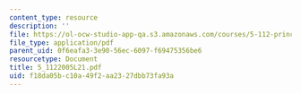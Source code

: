 ```yaml
---
content_type: resource
description: ''
file: https://ol-ocw-studio-app-qa.s3.amazonaws.com/courses/5-112-principles-of-chemical-science-fall-2005/f18da05bc10a49f2aa2327dbb73fa93a_5_1122005L21.pdf
file_type: application/pdf
parent_uid: 0f6eafa3-3e90-56ec-6097-f69475356be6
resourcetype: Document
title: 5_1122005L21.pdf
uid: f18da05b-c10a-49f2-aa23-27dbb73fa93a
---
```

